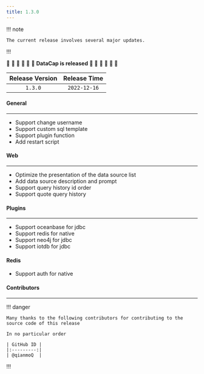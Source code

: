 ```yaml
---
title: 1.3.0
---
```


!!! note

    The current release involves several major updates.

!!!

:tada: :tada: :tada: :tada: :tada: :tada: **DataCap is released** :tada: :tada: :tada: :tada: :tada: :tada:

| Release Version | Release Time |
|:---------------:|:------------:|
|     `1.3.0`     | `2022-12-16` |

#### General

---

- Support change username
- Support custom sql template
- Support plugin function
- Add restart script

#### Web

---

- Optimize the presentation of the data source list
- Add data source description and prompt
- Support query history id order
- Support quote query history

#### Plugins

---

- Support oceanbase for jdbc
- Support redis for native
- Support neo4j for jdbc
- Support iotdb for jdbc

#### Redis

- Support auth for native

#### Contributors

--- 

!!! danger

    Many thanks to the following contributors for contributing to the source code of this release

    In no particular order

    | GitHub ID |
    |:---------:|
    | @qianmoQ  |

!!!